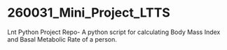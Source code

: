 # 260031_Mini_Project_LTTS
Lnt Python Project Repo- A python script for calculating Body Mass Index and Basal Metabolic Rate of a person.

